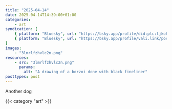 ```yaml
---
title: "2025-04-14"
date: 2025-04-14T14:39:00+01:00
categories:
    - art
syndication: [
    { platform: "Bluesky", url: "https://bsky.app/profile/did:plc:tjkokzqdnfzzlaxdjjzzzi5b/post/3lmrlfzhvlc2n", hidden: true },
    { platform: "Bluesky", url: "https://bsky.app/profile/vali.link/post/3lmrlfzhvlc2n" }
]
images:
    - "3lmrlfzhvlc2n.png"
resources:
    - src: "3lmrlfzhvlc2n.png"
      params:
        alt: "A drawing of a borzoi done with black fineliner"
posttypes: post
---
```

Another dog

{{< category "art" >}}
